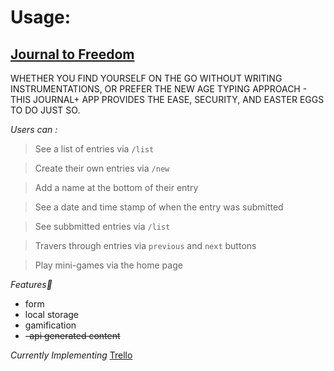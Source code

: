
# Usage:

## [Journal to Freedom](https://journal-to-freedom.netlify.app/)


WHETHER YOU FIND YOURSELF ON THE GO WITHOUT WRITING INSTRUMENTATIONS, OR PREFER THE NEW AGE TYPING APPROACH - THIS JOURNAL+ APP PROVIDES THE EASE, SECURITY, AND EASTER EGGS TO DO JUST SO.



_Users can :_ 

>See a list of entries via `/list`

>Create their own entries via `/new`

 >Add a name at the bottom of their entry

 >See a date and time stamp of when the entry was submitted

>See subbmitted entries via `/list` 

>Travers through entries via `previous` and `next` buttons

>Play mini-games via the home page

 
_Features🥇_

- form
- local storage
- gamification
- ~~-api generated content~~

_Currently Implementing_
[Trello](https://trello.com/b/X9ikQq0Kjournal-app-kanban-template)
